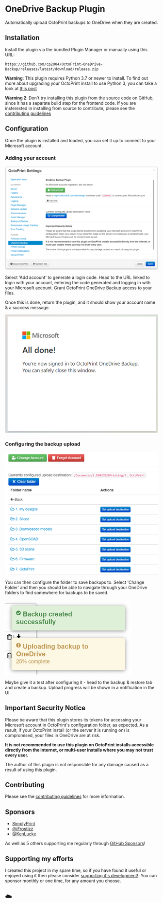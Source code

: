 # OneDrive Backup Plugin

Automatically upload OctoPrint backups to OneDrive when they are created.

## Installation

Install the plugin via the bundled Plugin Manager or manually using this URL:
```
https://github.com/cp2004/OctoPrint-OneDrive-Backup/releases/latest/download/release.zip
```

**Warning**: This plugin requires Python 3.7 or newer to install. To find out more about upgrading your OctoPrint install
to use Python 3, you can take a look at [this post](https://community.octoprint.org/t/upgrading-your-octoprint-install-to-python-3/35158)

**Warning 2**: Don't try installing this plugin from the source code on GitHub, since it has a separate build step for the
frontend code. If you are insterested in installing from source to contribute, please see the [contributing guidelines](CONTRIBUTING.md)

## Configuration

Once the plugin is installed and loaded, you can set it up to connect to your Microsoft account.

### Adding your account

![Add account](images/config-1.png)

Select 'Add account' to generate a login code. Head to the URL linked to login with your account, entering the code
generated and logging in with your Microsoft account. Grant OctoPrint OneDrive Backup access to your files.

Once this is done, return the plugin, and it should show your account name & a success message.

![Login done](images/config-2.png)

### Configuring the backup upload

![Select Folder](images/config-3.png)

You can then configure the folder to save backups to. Select 'Change Folder' and then you should be able to navigate
through your OneDrive folders to find somewhere for backups to be saved.

![Backup upload progress](images/config-4.png)

Maybe give it a test after configuring it - head to the backup & restore tab and create a backup. Upload progress will
be shown in a notification in the UI.

## Important Security Notice

Please be aware that this plugin stores its tokens for accessing your Microsoft account in OctoPrint's
configuration folder, as expected. As a result, if your OctoPrint install (or the server it is running on) is
compromised, your files in OneDrive are at risk.

**It is not recommended to use this plugin on OctoPrint installs accessible directly from the
internet, or multi-user installs where you may not trust every user.**

The author of this plugin is not responsible for any damage caused as a result of using this plugin.

## Contributing

Please see the [contributing guidelines](CONTRIBUTING.md) for more information.

## Sponsors

* [SimplyPrint](https://simplyprint.io/)
* [@iFrostizz](https://github.com/iFrostizz)
* [@KenLucke](https://github.com/KenLucke)

As well as 5 others supporting me regularly through [GitHub Sponsors](https://github.com/sponsors/cp2004)!

## Supporting my efforts

I created this project in my spare time, so if you have found it useful or enjoyed using it then please consider [supporting it's development!](https://github.com/sponsors/cp2004). You can sponsor monthly or one time, for any amount you choose.
## ☁️
